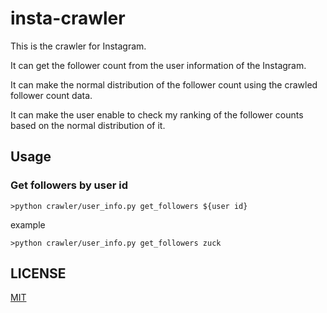 # insta-crawler

This is the crawler for Instagram.

It can get the follower count from the user information of the Instagram.

It can make the normal distribution of the follower count using the crawled follower count data.

It can make the user enable to check my ranking of the follower counts based on the normal distribution of it.

## Usage
### Get followers by user id
```console
>python crawler/user_info.py get_followers ${user id}
```
example
```console
>python crawler/user_info.py get_followers zuck
```

## LICENSE

[MIT](./LICENSE)
